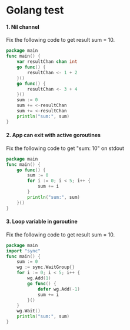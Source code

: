 # Golang test

#### 1. Nil channel

Fix the following code to get result sum = 10.

````go
package main
func main() {
	var resultChan chan int
	go func() {
		resultChan <- 1 + 2
	}()
	go func() {
		resultChan <- 3 + 4
	}()
	sum := 0
	sum += <-resultChan
	sum += <-resultChan
	println("sum:", sum)
}
````

#### 2. App can exit with active goroutines

Fix the following code to get "sum: 10" on stdout

````go
package main
func main() {
	go func() {
		sum := 0
		for i := 0; i < 5; i++ {
			sum += i
		}
		println("sum:", sum)
	}()
}
````

#### 3. Loop variable in goroutine

Fix the following code to get result sum = 10.

````go
package main
import "sync"
func main() {
	sum := 0
	wg := sync.WaitGroup{}
	for i := 0; i < 5; i++ {
		wg.Add(1)
		go func() {
			defer wg.Add(-1)
			sum += i
		}()
	}
	wg.Wait()
	println("sum:", sum)
}
````
